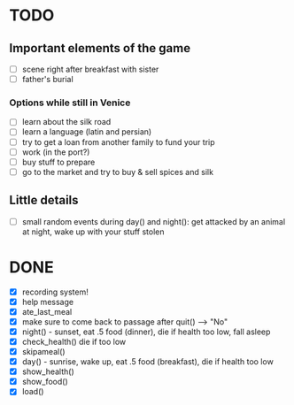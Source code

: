 # TODO

## Important elements of the game

- [ ] scene right after breakfast with sister
- [ ] father's burial

### Options while still in Venice
- [ ] learn about the silk road
- [ ] learn a language (latin and persian)
- [ ] try to get a loan from another family to fund your trip
- [ ] work (in the port?)
- [ ] buy stuff to prepare
- [ ] go to the market and try to buy & sell spices and silk

## Little details
 
- [ ] small random events during day() and night(): get attacked by an animal at night, wake up with your stuff stolen 

# DONE

- [x] recording system!
- [x] help message
- [x] ate_last_meal
- [x] make sure to come back to passage after quit() --> "No"
- [x] night() - sunset, eat .5 food (dinner), die if health too low, fall asleep
- [x] check_health() die if too low
- [x] skipameal()
- [x] day() - sunrise, wake up, eat .5 food (breakfast), die if health too low
- [x] show_health()
- [x] show_food()
- [x] load()
